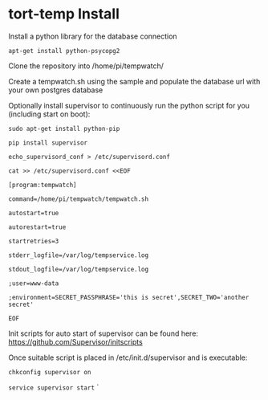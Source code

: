# tort-temp Install

Install a python library for the database connection

`apt-get install python-psycopg2`

Clone the repository into /home/pi/tempwatch/

Create a tempwatch.sh using the sample and populate the database url with your own postgres database


Optionally install supervisor to continuously run the python script for you (including start on boot):

`sudo apt-get install python-pip`

`pip install supervisor`

`echo_supervisord_conf > /etc/supervisord.conf`

`cat >> /etc/supervisord.conf <<EOF`

`[program:tempwatch]`

`command=/home/pi/tempwatch/tempwatch.sh`

`autostart=true`

`autorestart=true`

`startretries=3`

`stderr_logfile=/var/log/tempservice.log`

`stdout_logfile=/var/log/tempservice.log`

`;user=www-data`

`;environment=SECRET_PASSPHRASE='this is secret',SECRET_TWO='another secret'`

`EOF`

Init scripts for auto start of supervisor can be found here:
https://github.com/Supervisor/initscripts

Once suitable script is placed in /etc/init.d/supervisor and is executable:

`chkconfig supervisor on`

`service supervisor start`
`
